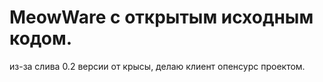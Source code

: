 # MeowWare с открытым исходным кодом.
из-за слива 0.2 версии от крысы, делаю клиент опенсурс проектом.
